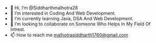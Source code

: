 - 👋 Hi, I’m @Siddharthmalhotra28
- 👀 I’m interested in Coding And Web Development.
- 🌱 I’m currently learning Java, DSA And Web Development.
- 💞️ I’m looking to collaborate on Someone Who Helps In My Field Of Intrest.
- 📫 How to reach me malhotrasiddharth1760@gmail.com

<!---
Siddharthmalhotra28/Siddharthmalhotra28 is a ✨ special ✨ repository because its `README.md` (this file) appears on your GitHub profile.
You can click the Preview link to take a look at your changes.
--->
